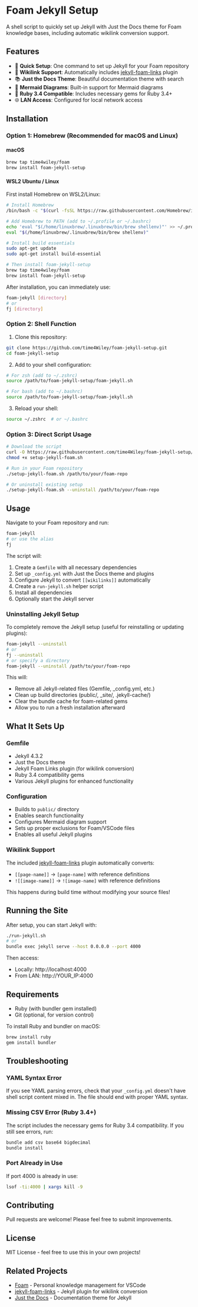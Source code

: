 # Foam Jekyll Setup

A shell script to quickly set up Jekyll with Just the Docs theme for Foam knowledge bases, including automatic wikilink conversion support.

## Features

- 🚀 **Quick Setup**: One command to set up Jekyll for your Foam repository
- 🔗 **Wikilink Support**: Automatically includes [jekyll-foam-links](https://github.com/time4Wiley/jekyll-foam-links) plugin
- 📚 **Just the Docs Theme**: Beautiful documentation theme with search
- 🎨 **Mermaid Diagrams**: Built-in support for Mermaid diagrams
- 💎 **Ruby 3.4 Compatible**: Includes necessary gems for Ruby 3.4+
- 🌐 **LAN Access**: Configured for local network access

## Installation

### Option 1: Homebrew (Recommended for macOS and Linux)

#### macOS
```bash
brew tap time4wiley/foam
brew install foam-jekyll-setup
```

#### WSL2 Ubuntu / Linux
First install Homebrew on WSL2/Linux:
```bash
# Install Homebrew
/bin/bash -c "$(curl -fsSL https://raw.githubusercontent.com/Homebrew/install/HEAD/install.sh)"

# Add Homebrew to PATH (add to ~/.profile or ~/.bashrc)
echo 'eval "$(/home/linuxbrew/.linuxbrew/bin/brew shellenv)"' >> ~/.profile
eval "$(/home/linuxbrew/.linuxbrew/bin/brew shellenv)"

# Install build essentials
sudo apt-get update
sudo apt-get install build-essential

# Then install foam-jekyll-setup
brew tap time4wiley/foam
brew install foam-jekyll-setup
```

After installation, you can immediately use:
```bash
foam-jekyll [directory]
# or
fj [directory]
```

### Option 2: Shell Function

1. Clone this repository:
```bash
git clone https://github.com/time4Wiley/foam-jekyll-setup.git
cd foam-jekyll-setup
```

2. Add to your shell configuration:
```bash
# For zsh (add to ~/.zshrc)
source /path/to/foam-jekyll-setup/foam-jekyll.sh

# For bash (add to ~/.bashrc)
source /path/to/foam-jekyll-setup/foam-jekyll.sh
```

3. Reload your shell:
```bash
source ~/.zshrc  # or ~/.bashrc
```

### Option 3: Direct Script Usage

```bash
# Download the script
curl -O https://raw.githubusercontent.com/time4Wiley/foam-jekyll-setup/main/setup-jekyll-foam.sh
chmod +x setup-jekyll-foam.sh

# Run in your Foam repository
./setup-jekyll-foam.sh /path/to/your/foam-repo

# Or uninstall existing setup
./setup-jekyll-foam.sh --uninstall /path/to/your/foam-repo
```

## Usage

Navigate to your Foam repository and run:

```bash
foam-jekyll
# or use the alias
fj
```

The script will:
1. Create a `Gemfile` with all necessary dependencies
2. Set up `_config.yml` with Just the Docs theme and plugins
3. Configure Jekyll to convert `[[wikilinks]]` automatically
4. Create a `run-jekyll.sh` helper script
5. Install all dependencies
6. Optionally start the Jekyll server

### Uninstalling Jekyll Setup

To completely remove the Jekyll setup (useful for reinstalling or updating plugins):

```bash
foam-jekyll --uninstall
# or
fj --uninstall
# or specify a directory
foam-jekyll --uninstall /path/to/your/foam-repo
```

This will:
- Remove all Jekyll-related files (Gemfile, _config.yml, etc.)
- Clean up build directories (public/, _site/, .jekyll-cache/)
- Clear the bundle cache for foam-related gems
- Allow you to run a fresh installation afterward

## What It Sets Up

### Gemfile
- Jekyll 4.3.2
- Just the Docs theme
- Jekyll Foam Links plugin (for wikilink conversion)
- Ruby 3.4 compatibility gems
- Various Jekyll plugins for enhanced functionality

### Configuration
- Builds to `public/` directory
- Enables search functionality
- Configures Mermaid diagram support
- Sets up proper exclusions for Foam/VSCode files
- Enables all useful Jekyll plugins

### Wikilink Support
The included [jekyll-foam-links](https://github.com/time4Wiley/jekyll-foam-links) plugin automatically converts:
- `[[page-name]]` → `[page-name]` with reference definitions
- `![[image-name]]` → `![image-name]` with reference definitions

This happens during build time without modifying your source files!

## Running the Site

After setup, you can start Jekyll with:

```bash
./run-jekyll.sh
# or
bundle exec jekyll serve --host 0.0.0.0 --port 4000
```

Then access:
- Locally: http://localhost:4000
- From LAN: http://YOUR_IP:4000

## Requirements

- Ruby (with bundler gem installed)
- Git (optional, for version control)

To install Ruby and bundler on macOS:
```bash
brew install ruby
gem install bundler
```

## Troubleshooting

### YAML Syntax Error
If you see YAML parsing errors, check that your `_config.yml` doesn't have shell script content mixed in. The file should end with proper YAML syntax.

### Missing CSV Error (Ruby 3.4+)
The script includes the necessary gems for Ruby 3.4 compatibility. If you still see errors, run:
```bash
bundle add csv base64 bigdecimal
bundle install
```

### Port Already in Use
If port 4000 is already in use:
```bash
lsof -ti:4000 | xargs kill -9
```

## Contributing

Pull requests are welcome! Please feel free to submit improvements.

## License

MIT License - feel free to use this in your own projects!

## Related Projects

- [Foam](https://foambubble.github.io/foam/) - Personal knowledge management for VSCode
- [jekyll-foam-links](https://github.com/time4Wiley/jekyll-foam-links) - Jekyll plugin for wikilink conversion
- [Just the Docs](https://just-the-docs.github.io/just-the-docs/) - Documentation theme for Jekyll
